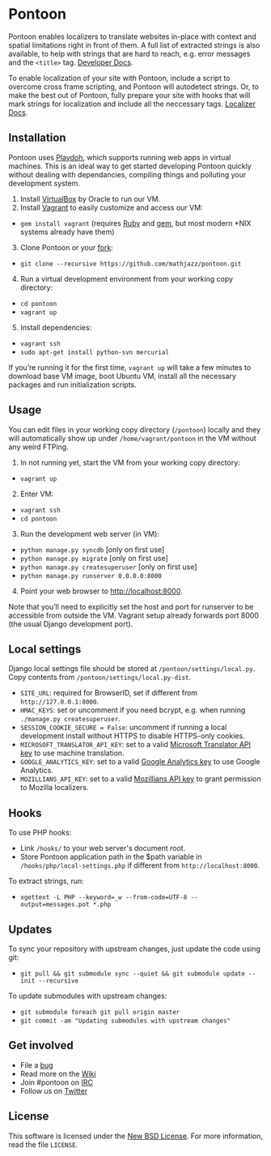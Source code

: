 Pontoon
=======
Pontoon enables localizers to translate websites in-place with context and spatial limitations right in front of them. A full list of extracted strings is also available, to help with strings that are hard to reach, e.g. error messages and the `<title>` tag. [Developer Docs][developers].

To enable localization of your site with Pontoon, include a script to overcome cross frame scripting, and Pontoon will autodetect strings. Or, to make the best out of Pontoon, fully prepare your site with hooks that will mark strings for localization and include all the neccessary tags. [Localizer Docs][localizers].

Installation
------------
Pontoon uses [Playdoh][playdoh], which supports running web apps in virtual machines. This is an ideal way to get started developing Pontoon quickly without dealing with dependancies, compiling things and polluting your development system.

1. Install [VirtualBox][virtualbox] by Oracle to run our VM.
2. Install [Vagrant][vagrant] to easily customize and access our VM:
 * `gem install vagrant` (requires [Ruby][ruby] and [gem][gem], but most modern *NIX systems already have them)
3. Clone Pontoon or your [fork][fork]:
 * `git clone --recursive https://github.com/mathjazz/pontoon.git`
4. Run a virtual development environment from your working copy directory:
 * `cd pontoon`
 * `vagrant up`
5. Install dependencies:
 * `vagrant ssh`
 * `sudo apt-get install python-svn mercurial`

If you’re running it for the first time, `vagrant up` will take a few minutes to download base VM image, boot Ubuntu VM, install all the necessary packages and run initialization scripts.

Usage
-----
You can edit files in your working copy directory (`/pontoon`) locally and they will automatically show up under `/home/vagrant/pontoon` in the VM without any weird FTPing.

1. In not running yet, start the VM from your working copy directory:
 * `vagrant up`
2. Enter VM:
 * `vagrant ssh`
 * `cd pontoon`
3. Run the development web server (in VM):
 * `python manage.py syncdb` [only on first use]
 * `python manage.py migrate` [only on first use]
 * `python manage.py createsuperuser` [only on first use]
 * `python manage.py runserver 0.0.0.0:8000`
4. Point your web browser to [http://localhost:8000](http://localhost:8000).

Note that you’ll need to explicitly set the host and port for runserver to be accessible from outside the VM. Vagrant setup already forwards port 8000 (the usual Django development port).

Local settings
--------------

Django local settings file should be stored at `/pontoon/settings/local.py`. Copy contents from `/pontoon/settings/local.py-dist`.
 * `SITE_URL`: required for BrowserID, set if different from `http://127.0.0.1:8000`.
 * `HMAC_KEYS`: set or uncomment if you need bcrypt, e.g. when running `./manage.py createsuperuser`.
 * `SESSION_COOKIE_SECURE = False`: uncomment if running a local development install without HTTPS to disable HTTPS-only cookies.
 * `MICROSOFT_TRANSLATOR_API_KEY`: set to a valid [Microsoft Translator API key][bdc] to use machine translation.
 * `GOOGLE_ANALYTICS_KEY`: set to a valid [Google Analytics key][ga] to use Google Analytics.
 * `MOZILLIANS_API_KEY`: set to a valid [Mozillians API key][mak] to grant permission to Mozilla localizers.

Hooks
--------------

To use PHP hooks:
 * Link `/hooks/` to your web server's document root.
 * Store Pontoon application path in the $path variable in `/hooks/php/local-settings.php` if different from `http://localhost:8000`.

To extract strings, run:
 * `xgettext -L PHP --keyword=_w --from-code=UTF-8 --output=messages.pot *.php`

Updates
-------
To sync your repository with upstream changes, just update the code using git:

* `git pull && git submodule sync --quiet && git submodule update --init --recursive`

To update submodules with upstream changes:

* `git submodule foreach git pull origin master`
* `git commit -am "Updating submodules with upstream changes"`

Get involved
------------
* File a [bug][bug]
* Read more on the [Wiki][wiki]
* Join #pontoon on [IRC][irc]
* Follow us on [Twitter][twitter]

License
-------
This software is licensed under the [New BSD License][BSD]. For more information, read the file ``LICENSE``.

[localizers]:  https://developer.mozilla.org/en-US/docs/Localizing_with_Pontoon   "Localizer Docs"
[developers]:  https://developer.mozilla.org/en-US/docs/Implementing_Pontoon_Mozilla   "Developer Docs"
[playdoh]:  https://github.com/mozilla/playdoh   "Playdoh"
[virtualbox]:  https://www.virtualbox.org/wiki/Downloads   "VirtualBox Download"
[vagrant]:  http://vagrantup.com/docs/getting-started/index.html   "Vagrant: Getting Started"
[ruby]:  http://www.ruby-lang.org/   "Ruby"
[gem]:  http://rubygems.org/   "RubyGems.org"
[fork]:  http://help.github.com/fork-a-repo/   "Fork A Repo"
[bdc]: http://msdn.microsoft.com/en-us/library/hh454950   "MSDN"
[ga]: https://www.google.com/analytics/   "Google Analytics"
[mak]: https://wiki.mozilla.org/Mozillians/API-Specification   "Mozillians API Specification"
[irc]:  https://cbe001.chat.mibbit.com/?url=irc%3A%2F%2Firc.mozilla.org%2Fpontoon   "Mibbit"
[bug]:  https://bugzilla.mozilla.org/enter_bug.cgi?product=Webtools&component=Pontoon&rep_platform=all&op_sys=all   "Pontoon bugs"
[wiki]:  https://github.com/mathjazz/pontoon/wiki   "Pontoon wiki"
[twitter]:  https://twitter.com/#!/mozillapontoon   "Pontoon on Twitter"
[BSD]: http://creativecommons.org/licenses/BSD/
